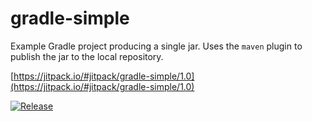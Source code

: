 # gradle-simple

Example Gradle project producing a single jar. Uses the `maven` plugin to publish the jar to the local repository.

[https://jitpack.io/#jitpack/gradle-simple/1.0](https://jitpack.io/#jitpack/gradle-simple/1.0)

[![Release](https://img.shields.io/github/tag/jitpack/maven-simple.svg?label=maven)](https://jitpack.io/#jitpack/gradle-simple/1.0)

